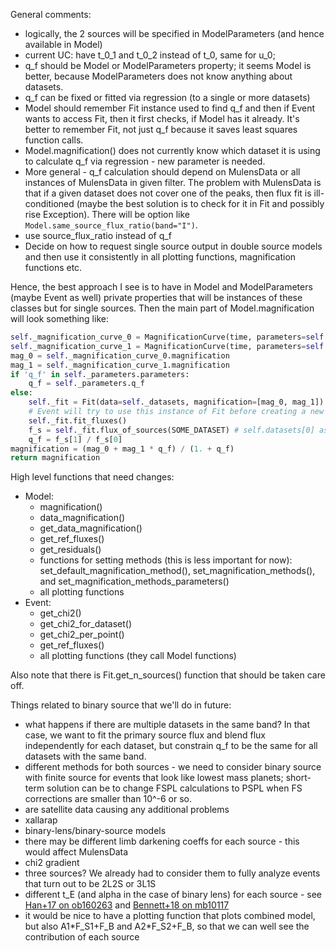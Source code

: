 General comments:

* logically, the 2 sources will be specified in ModelParameters (and hence available in Model)
* current UC: have t\_0\_1 and t\_0\_2 instead of t\_0, same for u\_0; 
* q\_f should be Model or ModelParameters property; it seems Model is better, because ModelParameters does not know anything about datasets.
* q\_f can be fixed or fitted via regression (to a single or more datasets)
* Model should remember Fit instance used to find q\_f and then if Event wants to access Fit, then it first checks, if Model has it already. It's better to remember Fit, not just q\_f because it saves least squares function calls.
* Model.magnification() does not currently know which dataset it is using to calculate q\_f via regression - new parameter is needed. 
* More general - q\_f calculation should depend on MulensData or all instances of MulensData in given filter. The problem with MulensData is that if a given dataset does not cover one of the peaks, then flux fit is ill-conditioned (maybe the best solution is to check for it in Fit and possibly rise Exception). There will be option like ```Model.same_source_flux_ratio(band="I")```.
* use source\_flux\_ratio instead of q\_f
* Decide on how to request single source output in double source models and then use it consistently in all plotting functions, magnification functions etc.


Hence, the best approach I see is to have in Model and ModelParameters (maybe Event as well) private properties that will be instances of these classes but for single sources. Then the main part of Model.magnification will look something like:

```python
self._magnification_curve_0 = MagnificationCurve(time, parameters=self.parameters_source_0, ...)
self._magnification_curve_1 = MagnificationCurve(time, parameters=self.parameters_source_1, ...)
mag_0 = self._magnification_curve_0.magnification
mag_1 = self._magnification_curve_1.magnification
if 'q_f' in self._parameters.parameters:
    q_f = self._parameters.q_f
else:
    self._fit = Fit(data=self._datasets, magnification=[mag_0, mag_1]) 
    # Event will try to use this instance of Fit before creating a new one.
    self._fit.fit_fluxes()
    f_s = self._fit.flux_of_sources(SOME_DATASET) # self.datasets[0] as default
    q_f = f_s[1] / f_s[0] 
magnification = (mag_0 + mag_1 * q_f) / (1. + q_f)
return magnification
```

High level functions that need changes:

* Model:
  * magnification()
  * data\_magnification()
  * get\_data\_magnification()
  * get\_ref\_fluxes()
  * get\_residuals()
  * functions for setting methods (this is less important for now): set\_default\_magnification\_method(), set\_magnification\_methods(), and set\_magnification\_methods\_parameters()
  * all plotting functions
* Event:
  * get\_chi2()
  * get\_chi2\_for\_dataset()
  * get\_chi2\_per\_point()
  * get\_ref\_fluxes()
  * all plotting functions (they call Model functions)

Also note that there is Fit.get\_n\_sources() function that should be taken care off.

Things related to binary source that we'll do in future:

* what happens if there are multiple datasets in the same band? In that case, we want to fit the primary source flux and blend flux independently for each dataset, but constrain q\_f to be the same for all datasets with the same band.
* different methods for both sources - we need to consider binary source with finite source for events that look like lowest mass planets; short-term solution can be to change FSPL calculations to PSPL when FS corrections are smaller than 10^-6 or so.
* are satellite data causing any additional problems
* xallarap
* binary-lens/binary-source models
* there may be different limb darkening coeffs for each source - this would affect MulensData
* chi2 gradient
* three sources? We already had to consider them to fully analyze events that turn out to be 2L2S or 3L1S
* different t\_E (and alpha in the case of binary lens) for each source - see [Han+17 on ob160263](http://adsabs.harvard.edu/abs/2017AJ....154..133H) and [Bennett+18 on mb10117](http://adsabs.harvard.edu/abs/2018AJ....155..141B)
* it would be nice to have a plotting function that plots combined model, but also A1\*F\_S1+F\_B and A2\*F\_S2+F\_B, so that we can well see the contribution of each source

